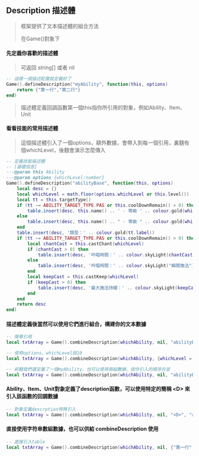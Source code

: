 ## Description 描述體

> 框架提供了文本描述體的組合方法
>
> 在Game()對象下

#### 先定義你喜歡的描述體

> 可返回 string[] 或者 nil

```lua
-- 這樣一個描述配置就定義好了
Game().defineDescription("myAbility", function(this, options)
    return {"第一行","第二行"}
end)
```

> 描述體定義回調函數第一個this指你所引用的對象，例如Ability、Item、Unit

#### 看看技能的常用描述體

> 這個描述體引入了一個options，額外數據，會帶入到每一個引用，裏麵有個whichLevel，後麵會演示怎麼傳入

```lua
-- 定義技能描述體
-- [基礎信息]
---@param this Ability
---@param options {whichLevel:number}
Game().defineDescription("abilityBase", function(this, options)
    local desc = {}
    local whichLevel = math.floor(options.whichLevel or this.level())
    local tt = this.targetType()
    if (tt ~= ABILITY_TARGET_TYPE.PAS or this.coolDownRemain() > 0) then
        table.insert(desc, this.name() .. ' - 等級 ' .. colour.gold(whichLevel) .. '（' .. colour.gold(this.hotkey()) .. '）')
    else
        table.insert(desc, this.name() .. " - 等級 " .. colour.gold(whichLevel))
    end
    table.insert(desc, '類型：' .. colour.gold(tt.label))
    if (tt ~= ABILITY_TARGET_TYPE.PAS or this.coolDownRemain() > 0) then
        local chantCast = this.castChant(whichLevel)
        if (chantCast > 0) then
            table.insert(desc, '吟唱時間：' .. colour.skyLight(chantCast .. " 秒"))
        else
            table.insert(desc, '吟唱時間：' .. colour.skyLight("瞬間施法"))
        end
        local keepCast = this.castKeep(whichLevel)
        if (keepCast > 0) then
            table.insert(desc, '最大施法持續：' .. colour.skyLight(keepCast .. " 秒"))
        end
    end
    return desc
end)
```

#### 描述體定義後當然可以使用它們進行組合，構建你的文本數據

```lua
-- 簡單引用
local txtArray = Game().combineDescription(whichAbility, nil, "abilityBase")

-- 使用options，whichLevel設10
local txtArray = Game().combineDescription(whichAbility, {whichLevel = 10}, "abilityBase")

-- 前麵我們還定義了一個myAbility，也可以使用兩組數據，按你引入的順序合並
local txtArray = Game().combineDescription(whichAbility, nil, "abilityBase", "myAbility")
```

#### Ability、Item、Unit對象定義了description函數，可以使用特定的簡稱 &lt;D&gt; 來引入該函數的回調數據

```lua
-- 對象定義descrption特殊引入
local txtArray = Game().combineDescription(whichAbility, nil, "<D>", "abilityBase")
```

#### 直接使用字符串數組數據，也可以供給 combineDescription 使用

```lua
-- 直接引入table
local txtArray = Game().combineDescription(whichAbility, nil, {"第一行","第二行"})
```
